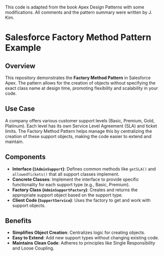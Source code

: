 This code is adapted from the book Apex Design Patterns with some modifications. All comments and the pattern summary were written by J. Kim.

# Salesforce Factory Method Pattern Example

## Overview

This repository demonstrates the **Factory Method Pattern** in Salesforce Apex. The pattern allows for the creation of objects without specifying the exact class name at design time, promoting flexibility and scalability in your code.

## Use Case

A company offers various customer support levels (Basic, Premium, Gold, Platinum). Each level has its own Service Level Agreement (SLA) and ticket limits. The Factory Method Pattern helps manage this by centralizing the creation of these support objects, making the code easier to extend and maintain.

## Components

- **Interface (`IAdminSupport`)**: Defines common methods like `getSLA()` and `allowedTickets()` that all support classes implement.
- **Concrete Classes**: Implement the interface to provide specific functionality for each support type (e.g., Basic, Premium).
- **Factory Class (`AdminSupportFactory`)**: Creates and returns the appropriate support object based on the support type.
- **Client Code (`SupportService`)**: Uses the factory to get and work with support objects.

## Benefits

- **Simplifies Object Creation**: Centralizes logic for creating objects.
- **Easy to Extend**: Add new support types without changing existing code.
- **Maintains Clean Code**: Adheres to principles like Single Responsibility and Loose Coupling.

